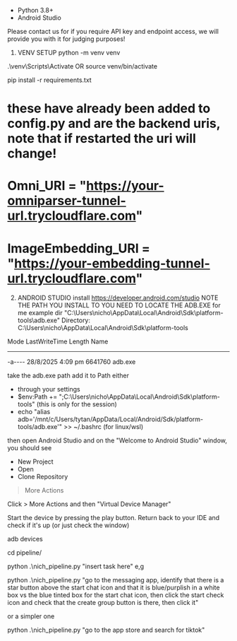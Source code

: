 
- Python 3.8+ 
- Android Studio 

Please contact us for if you require API key and endpoint access, we will provide you with it for judging purposes! 

1) VENV SETUP
python -m venv venv

.\venv\Scripts\Activate OR source venv/bin/activate

pip install -r requirements.txt

# these have already been added to config.py and are the backend uris, note that if restarted the uri will change!
# Omni_URI = "https://your-omniparser-tunnel-url.trycloudflare.com"
# ImageEmbedding_URI = "https://your-embedding-tunnel-url.trycloudflare.com"


2) ANDROID STUDIO
install https://developer.android.com/studio
NOTE THE PATH YOU INSTALL TO YOU NEED TO LOCATE THE ADB.EXE
for me example dir "C:\Users\nicho\AppData\Local\Android\Sdk\platform-tools\adb.exe"
Directory: C:\Users\nicho\AppData\Local\Android\Sdk\platform-tools


Mode                 LastWriteTime         Length Name
----                 -------------         ------ ----
-a----         28/8/2025   4:09 pm        6641760 adb.exe

take the adb.exe path
add it to Path either 
- through your settings 
- $env:Path += ";C:\Users\nicho\AppData\Local\Android\Sdk\platform-tools" (this is only for the session)
- echo "alias adb='/mnt/c/Users/tytan/AppData/Local/Android/Sdk/platform-tools/adb.exe'" >> ~/.bashrc (for linux/wsl)

then open Android Studio and on the "Welcome to Android Studio" window, you should see
- New Project
- Open
- Clone Repository
> More Actions

Click > More Actions and then "Virtual Device Manager" 

Start the device by pressing the play button. Return back to your IDE and check if it's up (or just check the window)

adb devices  

cd pipeline/

python .\nich_pipeline.py "insert task here"
e,g

python .\nich_pipeline.py "go to the messaging app, identify that there is a star button above the start chat icon and that it is blue/purplish in a white box vs the blue tinted box for the start chat icon, then click the start check icon and check that the create group button is there, then click it"

or a simpler one 

python .\nich_pipeline.py "go to the app store and search for tiktok"